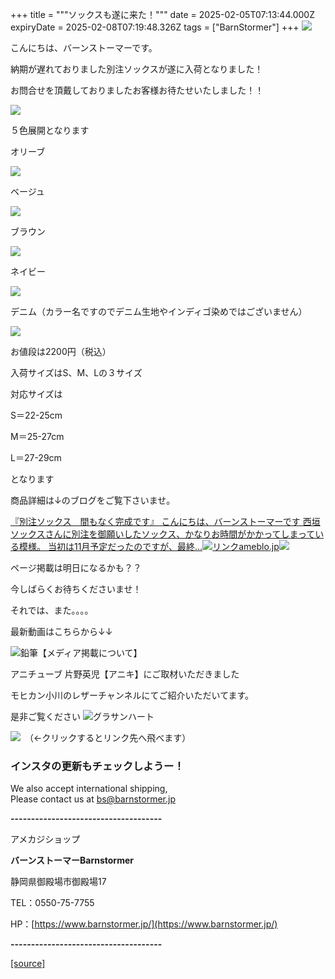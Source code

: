 +++
title = """ソックスも遂に来た！"""
date = 2025-02-05T07:13:44.000Z
expiryDate = 2025-02-08T07:19:48.326Z
tags = ["BarnStormer"]
+++
[![](https://stat.ameba.jp/user_images/20231023/16/barnstormer-go/b2/03/p/o0420015015354743273.png)](https://ameblo.jp/barnstormer-go/entry-12825670498.html)

こんにちは、バーンストーマーです。

納期が遅れておりました別注ソックスが遂に入荷となりました！

お問合せを頂戴しておりましたお客様お待たせいたしました！！

[![](https://stat.ameba.jp/user_images/20250205/15/barnstormer-go/15/c9/j/o0390058515540915594.jpg)](https://stat.ameba.jp/user_images/20250205/15/barnstormer-go/15/c9/j/o0390058515540915594.jpg)

５色展開となります

オリーブ

[![](https://stat.ameba.jp/user_images/20250205/15/barnstormer-go/ee/dc/j/o0464069615540915595.jpg)](https://stat.ameba.jp/user_images/20250205/15/barnstormer-go/ee/dc/j/o0464069615540915595.jpg)

ベージュ

[![](https://stat.ameba.jp/user_images/20250205/15/barnstormer-go/c5/9b/j/o0461069115540915587.jpg)](https://stat.ameba.jp/user_images/20250205/15/barnstormer-go/c5/9b/j/o0461069115540915587.jpg)

ブラウン

[![](https://stat.ameba.jp/user_images/20250205/15/barnstormer-go/1b/d1/j/o0458068715540915588.jpg)](https://stat.ameba.jp/user_images/20250205/15/barnstormer-go/1b/d1/j/o0458068715540915588.jpg)

ネイビー

[![](https://stat.ameba.jp/user_images/20250205/15/barnstormer-go/7d/b0/j/o0465069715540915591.jpg)](https://stat.ameba.jp/user_images/20250205/15/barnstormer-go/7d/b0/j/o0465069715540915591.jpg)

デニム（カラー名ですのでデニム生地やインディゴ染めではございません）

[![](https://stat.ameba.jp/user_images/20250205/15/barnstormer-go/e6/c4/j/o0456068515540915589.jpg)](https://stat.ameba.jp/user_images/20250205/15/barnstormer-go/e6/c4/j/o0456068515540915589.jpg)

お値段は2200円（税込）

入荷サイズはS、M、Lの３サイズ

対応サイズは

S＝22-25cm

M＝25-27cm

L＝27-29cm

となります

商品詳細は↓のブログをご覧下さいませ。

[『別注ソックス　間もなく完成です』 こんにちは、バーンストーマーです 西垣ソックスさんに別注を御願いしたソックス、かなりお時間がかかってしまっている模様。 当初は11月予定だったのですが、最終…![リンク](https://c.stat100.ameba.jp/ameblo/symbols/v3.20.0/svg/gray/editor_link.svg)ameblo.jp![](https://stat.ameba.jp/user_images/20241018/17/barnstormer-go/41/30/j/o0466070015499426857.jpg)](https://ameblo.jp/barnstormer-go/entry-12871752798.html)

ページ掲載は明日になるかも？？

今しばらくお待ちくださいませ！

それでは、また。。。。

最新動画はこちらから↓↓

![鉛筆](https://stat100.ameba.jp/blog/ucs/img/char/char3/519.png)【メディア掲載について】

アニチューブ 片野英児【アニキ】にご取材いただきました

モヒカン小川のレザーチャンネルにてご紹介いただいてます。

是非ご覧ください ![グラサンハート](https://stat100.ameba.jp/blog/ucs/img/char/char3/148.png)

[![](https://stat.ameba.jp/user_images/20230412/16/barnstormer-go/6a/23/p/o0108010815269242493.png)](https://www.instagram.com/barnstormer_daily/)　（←クリックするとリンク先へ飛べます）

### インスタの更新もチェックしようー！

We also accept international shipping,  
Please contact us at bs@barnstormer.jp

**\-------------------------------------**

アメカジショップ

**バーンストーマーBarnstormer**

静岡県御殿場市御殿場17

TEL：0550-75-7755

HP：[https://www.barnstormer.jp/](https://www.barnstormer.jp/)

**\-------------------------------------**

[[source]](https://ameblo.jp/barnstormer-go/entry-12885256712.html)
